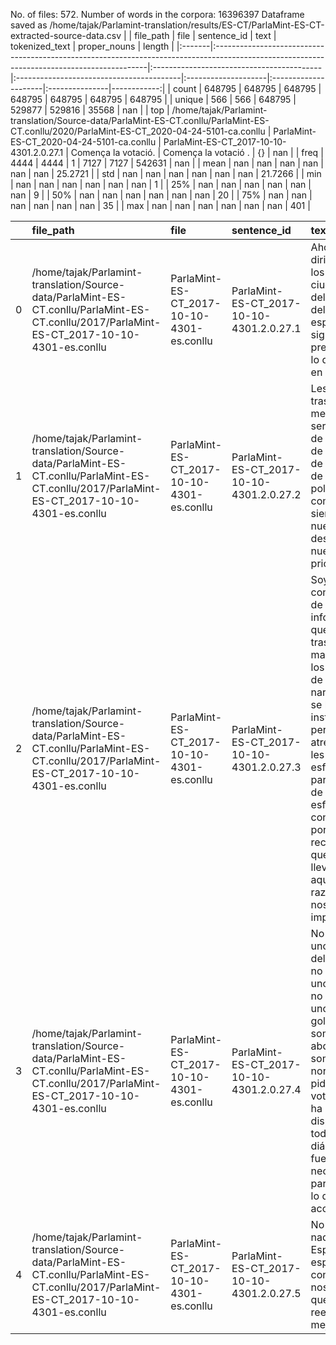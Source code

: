 No. of files: 572.
Number of words in the corpora: 16396397
Dataframe saved as /home/tajak/Parlamint-translation/results/ES-CT/ParlaMint-ES-CT-extracted-source-data.csv
|        | file_path                                                                                                                                  | file                                      | sentence_id                              | text                | tokenized_text       | proper_nouns   |      length |
|:-------|:-------------------------------------------------------------------------------------------------------------------------------------------|:------------------------------------------|:-----------------------------------------|:--------------------|:---------------------|:---------------|------------:|
| count  | 648795                                                                                                                                     | 648795                                    | 648795                                   | 648795              | 648795               | 648795         | 648795      |
| unique | 566                                                                                                                                        | 566                                       | 648795                                   | 529877              | 529816               | 35568          |    nan      |
| top    | /home/tajak/Parlamint-translation/Source-data/ParlaMint-ES-CT.conllu/ParlaMint-ES-CT.conllu/2020/ParlaMint-ES-CT_2020-04-24-5101-ca.conllu | ParlaMint-ES-CT_2020-04-24-5101-ca.conllu | ParlaMint-ES-CT_2017-10-10-4301.2.0.27.1 | Comença la votació. | Comença la votació . | {}             |    nan      |
| freq   | 4444                                                                                                                                       | 4444                                      | 1                                        | 7127                | 7127                 | 542631         |    nan      |
| mean   | nan                                                                                                                                        | nan                                       | nan                                      | nan                 | nan                  | nan            |     25.2721 |
| std    | nan                                                                                                                                        | nan                                       | nan                                      | nan                 | nan                  | nan            |     21.7266 |
| min    | nan                                                                                                                                        | nan                                       | nan                                      | nan                 | nan                  | nan            |      1      |
| 25%    | nan                                                                                                                                        | nan                                       | nan                                      | nan                 | nan                  | nan            |      9      |
| 50%    | nan                                                                                                                                        | nan                                       | nan                                      | nan                 | nan                  | nan            |     20      |
| 75%    | nan                                                                                                                                        | nan                                       | nan                                      | nan                 | nan                  | nan            |     35      |
| max    | nan                                                                                                                                        | nan                                       | nan                                      | nan                 | nan                  | nan            |    401      |




|    | file_path                                                                                                                                  | file                                      | sentence_id                              | text                                                                                                                                                                                                                                                                                                      | tokenized_text                                                                                                                                                                                                                                                                                               | proper_nouns              |   length |
|---:|:-------------------------------------------------------------------------------------------------------------------------------------------|:------------------------------------------|:-----------------------------------------|:----------------------------------------------------------------------------------------------------------------------------------------------------------------------------------------------------------------------------------------------------------------------------------------------------------|:-------------------------------------------------------------------------------------------------------------------------------------------------------------------------------------------------------------------------------------------------------------------------------------------------------------|:--------------------------|---------:|
|  0 | /home/tajak/Parlamint-translation/Source-data/ParlaMint-ES-CT.conllu/ParlaMint-ES-CT.conllu/2017/ParlaMint-ES-CT_2017-10-10-4301-es.conllu | ParlaMint-ES-CT_2017-10-10-4301-es.conllu | ParlaMint-ES-CT_2017-10-10-4301.2.0.27.1 | Ahora quiero dirigir me a los ciudadanos del conjunto del Estado español que siguen con preocupación lo que ocurre en Cataluña .                                                                                                                                                                          | Ahora quiero dirigir me a los ciudadanos de el conjunto de el Estado español que siguen con preocupación lo que ocurre en Cataluña .                                                                                                                                                                         | {}                        |       22 |
|  1 | /home/tajak/Parlamint-translation/Source-data/ParlaMint-ES-CT.conllu/ParlaMint-ES-CT.conllu/2017/ParlaMint-ES-CT_2017-10-10-4301-es.conllu | ParlaMint-ES-CT_2017-10-10-4301-es.conllu | ParlaMint-ES-CT_2017-10-10-4301.2.0.27.2 | Les quiero trasladar un mensaje de serenidad y de respeto, de voluntad de diálogo y de acuerdo político, como ha sido siempre nuestro deseo y nuestra prioridad.                                                                                                                                          | Les quiero trasladar un mensaje de serenidad y de respeto , de voluntad de diálogo y de acuerdo político , como ha sido siempre nuestro deseo y nuestra prioridad .                                                                                                                                          | {}                        |       27 |
|  2 | /home/tajak/Parlamint-translation/Source-data/ParlaMint-ES-CT.conllu/ParlaMint-ES-CT.conllu/2017/ParlaMint-ES-CT_2017-10-10-4301-es.conllu | ParlaMint-ES-CT_2017-10-10-4301-es.conllu | ParlaMint-ES-CT_2017-10-10-4301.2.0.27.3 | Soy consciente de la información que les trasladan la mayoría de los medios y de cuál es la narrativa que se ha instalado, pero me atrevo a pedir les un esfuerzo para el bien de todos; un esfuerzo por conocer y por reconocer lo que nos ha llevado hasta aquí y de las razones que nos han impulsado. | Soy consciente de la información que les trasladan la mayoría de los medios y de cuál es la narrativa que se ha instalado , pero me atrevo a pedir les un esfuerzo para el bien de todos ; un esfuerzo por conocer y por reconocer lo que nos ha llevado hasta aquí y de las razones que nos han impulsado . | {}                        |       58 |
|  3 | /home/tajak/Parlamint-translation/Source-data/ParlaMint-ES-CT.conllu/ParlaMint-ES-CT.conllu/2017/ParlaMint-ES-CT_2017-10-10-4301-es.conllu | ParlaMint-ES-CT_2017-10-10-4301-es.conllu | ParlaMint-ES-CT_2017-10-10-4301.2.0.27.4 | No somos unos delincuentes, no somos unos locos, no somos unos golpistas, no somos unos abducidos; somos gente normal que pide poder votar y que ha estado dispuesta a todo el diálogo que fuera necesario para realizar lo de manera acordada.                                                           | No somos unos delincuentes , no somos unos locos , no somos unos golpistas , no somos unos abducidos ; somos gente normal que pide poder votar y que ha estado dispuesta a todo el diálogo que fuera necesario para realizar lo de manera acordada .                                                         | {}                        |       41 |
|  4 | /home/tajak/Parlamint-translation/Source-data/ParlaMint-ES-CT.conllu/ParlaMint-ES-CT.conllu/2017/ParlaMint-ES-CT_2017-10-10-4301-es.conllu | ParlaMint-ES-CT_2017-10-10-4301-es.conllu | ParlaMint-ES-CT_2017-10-10-4301.2.0.27.5 | No tenemos nada contra España y los españoles, al contrario, nos queremos reentender mejor.                                                                                                                                                                                                               | No tenemos nada contra España y los españoles , a el contrario , nos queremos reentender mejor .                                                                                                                                                                                                             | {4: ['España', 'españa']} |       14 |




